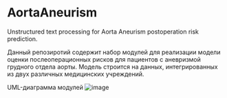 # AortaAneurism
Unstructured text processing for Aorta Aneurism postoperation risk prediction.

Данный репозиротий содержит набор модулей для реализации модели оценки послеоперационных рисков для пациентов с аневризмой грудного отдела аорты. 
Модель строится на данных, интегрированных из двух различных медицинских учреждений. 

UML-диаграмма модулей 
![image](https://user-images.githubusercontent.com/47714995/136575943-a98f7552-69fc-4358-b99f-578964f3cf20.png)
